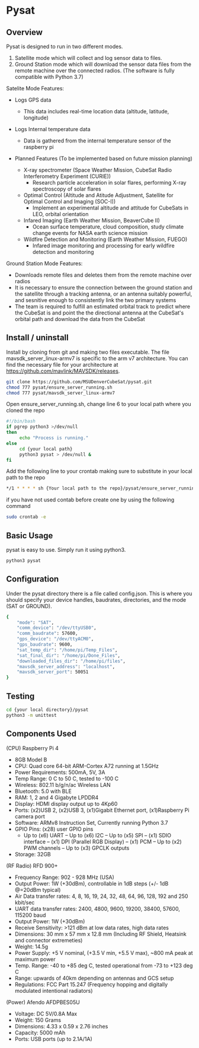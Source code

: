 # Pysat

## Overview

Pysat is designed to run in two different modes.
1. Satellite mode which will collect and log sensor data to files.
2. Ground Station mode which will download the sensor data files from the remote machine over the connected radios.
(The software is fully compatible with Python 3.7)

Satelite Mode Features:

 - Logs GPS data
 	- This data includes real-time location data (altitude, latitude, longitude)
 - Logs Internal temperature data
 	- Data is gathered from the internal temperature sensor of the raspberry pi
	
 - Planned Features (To be implemented based on future mission planning)
 	- X-ray spectrometer (Space Weather Mission, CubeSat Radio Interferometry Experiment (CURIE))
 		- Research particle acceleration in solar flares, performing X-ray spectroscopy of solar flares
 	- Optimal Control (Altitude and Atitude Adjustment, Satellite for Optimal Control and Imaging (SOC-I))
 		- Implement an experimental altitude and attitude for CubeSats in LEO, orbital orientation
 	- Infared Imaging (Earth Weather Mission, BeaverCube II)
 		- Ocean surface temperature, cloud composition, study climate change events for NASA earth science mission
 	- Wildfire Detection and Monitoring (Earth Weather Mission, FUEGO)
 		- Infared image monitoring and processing for early wildfire detection and monitoring 

Ground Station Mode Features:

 - Downloads remote files and deletes them from the remote machine over radios
 - It is necessary to ensure the connection between the ground station and the satellite through a tracking antenna,
   or an antenna suitably powerful, and sesnitive enough to consistently link the two primary systems
 - The team is required to fulfill an estimated orbital track to predict where the CubeSat is and point the
   the directional antenna at the CubeSat's orbital path and download the data from the CubeSat

## Install / uninstall

Install by cloning from git and making two files executable. The file mavsdk_server_linux-armv7 is specific to the arm v7 architecture. You can find the necessary file for your architecture at https://github.com/mavlink/MAVSDK/releases.

```sh
git clone https://github.com/MSUDenverCubeSat/pysat.git
chmod 777 pysat/ensure_server_running.sh
chmod 777 pysat/mavsdk_server_linux-armv7
```

Open ensure_server_running.sh, change line 6 to your local path where you cloned the repo

```sh
#!/bin/bash
if pgrep python3 >/dev/null
then
     echo "Process is running."
else
     cd {your local path}
     python3 pysat > /dev/null &
fi
```

Add the following line to your crontab making sure to substitute in your local path to the repo

```sh
*/1 * * * * sh {Your local path to the repo}/pysat/ensure_server_running.sh
```

if you have not used contab before create one by using the following command

```sh
sudo crontab -e
```
   
## Basic Usage

pysat is easy to use. Simply run it using python3.

```sh
python3 pysat
```

## Configuration
 
Under the pysat directory there is a file called config.json. This is where you should specify your device handles, baudrates, directories, and the mode (SAT or GROUND).
 
```sh
{
    "mode": "SAT",
    "comm_device": "/dev/ttyUSB0",
    "comm_baudrate": 57600,
    "gps_device": "/dev/ttyACM0",
    "gps_baudrate": 9600,
    "sat_temp_dir": "/home/pi/Temp_Files",
    "sat_final_dir": "/home/pi/Done_Files",
    "downloaded_files_dir": "/home/pi/files",
    "mavsdk_server_address": "localhost",
    "mavsdk_server_port": 50051
}
```

## Testing
 
```sh
cd {your local directory}/pysat
python3 -m unittest
```

## Components Used

(CPU) Raspberry Pi 4
 - 8GB Model B
 - CPU: Quad core 64-bit ARM-Cortex A72 running at 1.5GHz
 - Power Requirements: 500mA, 5V, 3A
 - Temp Range: 0 C to 50 C, tested to -100 C
 - Wireless: 802.11 b/g/n/ac Wireless LAN
 - Bluetooth: 5.0 with BLE
 - RAM: 1, 2 and 4 Gigabyte LPDDR4
 - Display: HDMI display output up to 4Kp60
 - Ports: (x2)USB 2, (x2)USB 3, (x1)Gigabit Ethernet port, (x1)Raspberry Pi camera port
 - Software: ARMv8 Instruction Set, Currently running Python 3.7
 - GPIO Pins: (x28) user GPIO pins
 	- Up to (x6) UART
	– Up to (x6) I2C
	– Up to (x5) SPI
	– (x1) SDIO interface
	– (x1) DPI (Parallel RGB Display)
	– (x1) PCM
	– Up to (x2) PWM channels
	– Up to (x3) GPCLK outputs
 - Storage: 32GB
 
(RF Radio) RFD 900+
 - Frequency Range:  902 - 928 MHz (USA)
 - Output Power: 1W (+30dBm), controllable in 1dB steps (+/- 1dB @=20dBm typical)
 - Air Data transfer rates: 4, 8, 16, 19, 24, 32, 48, 64, 96, 128, 192 and 250 kbit/sec
 - UART data transfer rates: 2400, 4800, 9600, 19200, 38400, 57600, 115200 baud
 - Output Power: 1W (+30dBm)
 - Receive Sensitivity: >121 dBm at low data rates, high data rates
 - Dimensions: 30 mm x 57 mm x 12.8 mm (Including RF Shield, Heatsink and connector extremeties)
 - Weight: 14.5g
 - Power Supply: +5 V nominal, (+3.5 V min, +5.5 V max), ~800 mA peak at maximum power
 - Temp. Range: -40 to +85 deg C, tested operational from -73 to +123 deg C
 - Range: upwards of 40km depending on antennas and GCS setup
 - Regulations: FCC Part 15.247 (Frequency hopping and digitally modulated intentional radiators)

(Power) Afendo AFDPBES05U
 - Voltage: DC 5V/0.8A Max 
 - Weight: 150 Grams
 - Dimensions: 4.33 x 0.59 x 2.76 inches
 - Capacity: 5000 mAh 
 - Ports: USB ports (up to 2.1A/1A)
